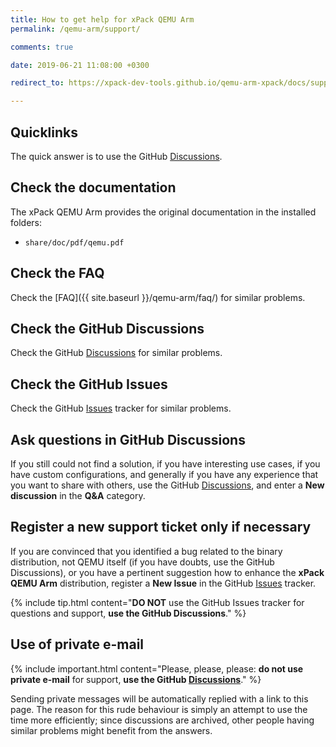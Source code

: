 ```yaml
---
title: How to get help for xPack QEMU Arm
permalink: /qemu-arm/support/

comments: true

date: 2019-06-21 11:08:00 +0300

redirect_to: https://xpack-dev-tools.github.io/qemu-arm-xpack/docs/support/

---
```


## Quicklinks

The quick answer is to use the GitHub
[Discussions](https://github.com/xpack-dev-tools/qemu-arm-xpack/discussions/).

## Check the documentation

The xPack QEMU Arm provides the original documentation in the
installed folders:

- `share/doc/pdf/qemu.pdf`

## Check the FAQ

Check the [FAQ]({{ site.baseurl }}/qemu-arm/faq/)
for similar problems.

## Check the GitHub Discussions

Check the GitHub [Discussions](https://github.com/xpack-dev-tools/qemu-arm-xpack/discussions/) for
similar problems.

## Check the GitHub Issues

Check the GitHub
[Issues](https://github.com/xpack-dev-tools/qemu-arm-xpack/issues/)
tracker for similar problems.

## Ask questions in GitHub Discussions

If you still could not find a solution, if you have interesting use
cases, if you have custom configurations, and generally if you have
any experience that you want to share with others, use the GitHub
[Discussions](https://github.com/xpack-dev-tools/qemu-arm-xpack/discussions/),
and enter a **New discussion** in the **Q&A** category.

## Register a new support ticket only if necessary

If you are convinced that you identified a bug related to the binary
distribution, not QEMU itself (if you have doubts, use the GitHub Discussions),
or you have a pertinent suggestion how to enhance the **xPack QEMU Arm**
distribution, register a **New Issue** in the GitHub
[Issues](https://github.com/xpack-dev-tools/qemu-arm-xpack/issues/)
tracker.

{% include tip.html content="**DO NOT** use the GitHub Issues tracker
for questions and support, **use the GitHub Discussions**." %}

## Use of private e-mail

{% include important.html content="Please, please, please: **do not use
private e-mail** for support, **use the GitHub
[Discussions](https://github.com/xpack-dev-tools/qemu-arm-xpack/discussions/)**." %}

Sending private messages will be automatically replied with
a link to this page.
The reason for this rude behaviour is simply an attempt to use
the time more efficiently; since discussions are archived, other people
having similar problems might benefit from the answers.
